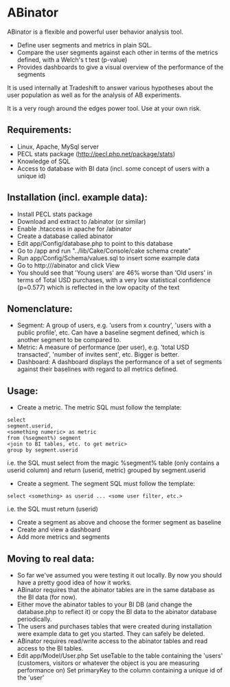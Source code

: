 ABinator
=======

ABinator is a flexible and powerful user behavior analysis tool.

* Define user segments and metrics in plain SQL.
* Compare the user segments against each other in terms of the metrics defined, with a Welch's t test (p-value)
* Provides dashboards to give a visual overview of the performance of the segments

It is used internally at Tradeshift to answer various hypotheses about the user population as well as for the analysis of AB experiments.

It is a very rough around the edges power tool. Use at your own risk.

## Requirements:

* Linux, Apache, MySql server
* PECL stats package (http://pecl.php.net/package/stats)
* Knowledge of SQL
* Access to database with BI data (incl. some concept of users with a unique id)

## Installation (incl. example data):

* Install PECL stats package
* Download and extract to <webroot>/abinator (or similar)
* Enable .htaccess in apache for <webroot>/abinator
* Create a database called abinator
* Edit app/Config/database.php to point to this database
* Go to <webroot>/app and run  "../lib/Cake/Console/cake schema create"
* Run app/Config/Schema/values.sql to insert some example data
* Go to http://<host>/abinator and click View
* You should see that 'Young users' are 46% worse than 'Old users' in terms of Total USD purchases, with a very low statistical confidence (p=0.577) which is reflected in the low opacity of the text

## Nomenclature:

* Segment: A group of users, e.g. 'users from x country', 'users with a public profile', etc. Can have a baseline segment defined, which is another segment to be compared to.
* Metric: A measure of performance (per user), e.g. 'total USD transacted', 'number of invites sent', etc. Bigger is better.
* Dashboard: A dashboard displays the performance of a set of segments against their baselines with regard to all metrics defined.

## Usage:

* Create a metric. The metric SQL must follow the template:

```
select
segment.userid,
<something numeric> as metric
from (%segment%) segment
<join to BI tables, etc. to get metric>
group by segment.userid
```

i.e. the SQL must select from the magic %segment% table (only contains a userid column) and return (userid, metric) grouped by segment.userid

* Create a segment. The segment SQL must follow the template:

```
select <something> as userid ... <some user filter, etc.>
```

i.e. the SQL must return (userid)

* Create a segment as above and choose the former segment as baseline
* Create and view a dashboard
* Add more metrics and segments

## Moving to real data:

* So far we've assumed you were testing it out locally. By now you should have a pretty good idea of how it works.
* ABinator requires that the abinator tables are in the same database as the BI data (for now).
* Either move the abinator tables to your BI DB (and change the database.php to reflect it) or copy the BI data to the abinator database periodically.
* The users and purchases tables that were created during installation were example data to get you started. They can safely be deleted.
* ABinator requires read/write access to the abinator tables and read access to the BI tables.
* Edit app/Model/User.php
Set useTable to the table containing the 'users' (customers, visitors or whatever the object is you are measuring performance on)
Set primaryKey to the column containing a unique id of the 'user'